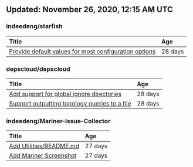 ## Updated: November 26, 2020, 12:15 AM UTC


### indeedeng/starfish
|**Title**|**Age**|
|:----|:----|
|[Provide default values for most configuration options](https://github.com/indeedeng/starfish/issues/78)|28&nbsp;days|


### depscloud/depscloud
|**Title**|**Age**|
|:----|:----|
|[Add support for global ignore directories](https://github.com/depscloud/depscloud/issues/137)|28&nbsp;days|
|[Support outputting topology queries to a file](https://github.com/depscloud/depscloud/issues/135)|28&nbsp;days|


### indeedeng/Mariner-Issue-Collector
|**Title**|**Age**|
|:----|:----|
|[Add Utilities/README.md](https://github.com/indeedeng/Mariner-Issue-Collector/issues/30)|27&nbsp;days|
|[Add Mariner Screenshot](https://github.com/indeedeng/Mariner-Issue-Collector/issues/29)|27&nbsp;days|